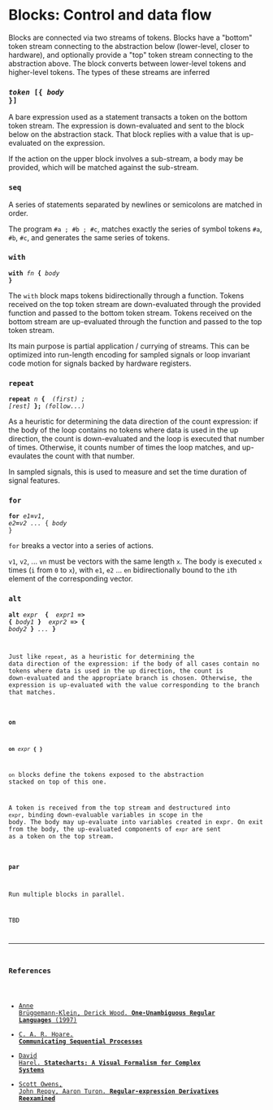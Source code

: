 # Blocks: Control and data flow

Blocks are connected via two streams of tokens.
Blocks have a "bottom" token stream connecting to the abstraction below (lower-level, closer to hardware), and optionally provide a "top" token stream connecting to the abstraction above. The block converts between lower-level tokens and higher-level tokens. The types of these streams are inferred


### <code><var>token</var> [<b>{</b> <var>body</var> <b>}</b>]</code>

A bare expression used as a statement transacts a token on the bottom token stream. The expression is down-evaluated and sent to the block below on the abstraction stack. That block replies with a value that is up-evaluated on the expression.

If the action on the upper block involves a sub-stream, a body may be provided, which will be matched against the sub-stream.

### `seq`

A series of statements separated by newlines or semicolons are matched in order.

The program `#a ; #b ; #c`, matches exactly the series of symbol tokens `#a`, `#b`, `#c`, and generates the same series of tokens.

### `with`

<code><b>with</b> <var>fn</var> <b>{</b> <var>body</var> <b>}</b></code>

The `with` block maps tokens bidirectionally through a function. Tokens received on the top token stream are down-evaluated through the provided function and passed to the bottom token stream. Tokens received on the bottom stream are up-evaluated through the function and passed to the top token stream.

Its main purpose is partial application / currying of streams. This can be optimized into run-length encoding for sampled signals or loop invariant code motion for signals backed by hardware registers.

### `repeat`

<code><b>repeat</b> <var>n</var> <b>{ </b> <var>(first) ; [rest]</var> <b>};</b> <var>(follow...)</var></code>

As a heuristic for determining the data direction of the count expression: if the body of the loop
contains no tokens where data is used in the up direction, the count is down-evaluated and the loop
is executed that number of times. Otherwise, it counts number of times the loop matches, and
up-evaulates the count with that number.

In sampled signals, this is used to measure and set the time duration of signal features.

### `for`

<code><b>for</b> <var>e1</var><b>=</b><var>v1</var>, <var>e2</var><b>=</b><var>v2</var> <var>...</var> { <var>body</var> }</code>

`for` breaks a vector into a series of actions.

`v1`, `v2`, ... `vn` must be vectors with the same length `x`. The body is executed `x` times (`i` from `0` to `x`), with `e1`, `e2` ... `en` bidirectionally bound to the `i`th element of the corresponding vector.


### `alt`

<code><b>alt</b> <var>expr</var> <b> { </b> <var>expr1</var> <b>=> { </b><var>body1</var><b> } </b> <var>expr2</var> <b>=> { </b><var>body2</var><b> }</b> <var>...</var> <b>}</b>

Just like `repeat`, as a heuristic for determining the data direction of the expression: if the body of all cases contain no tokens where data is used in the up direction, the count is down-evaluated and the appropriate branch is chosen. Otherwise, the expression is up-evaluated with the value corresponding to the branch that matches.

### `on`

<code><b>on</b> <var>expr</var> <b>{ }</b></code>

`on` blocks define the tokens exposed to the abstraction stacked on top of this one.

A token is received from the top stream and destructured into `expr`, binding down-evaluable variables in scope in the body. The body may up-evaluate into variables created in expr. On exit from the body, the up-evaluated components of `expr` are sent as a token on the top stream.

### `par`

Run multiple blocks in parallel.

TBD

---

### References

 - [Anne Brüggemann-Klein, Derick Wood. **One-Unambiguous Regular Languages** (1997)](http://citeseerx.ist.psu.edu/viewdoc/summary?doi=10.1.1.37.3277)
 - [C. A. R. Hoare. **Communicating Sequential Processes**](http://www.usingcsp.com/cspbook.pdf)
 - [David Harel. **Statecharts: A Visual Formalism for Complex Systems**](http://www.wisdom.weizmann.ac.il/~harel/SCANNED.PAPERS/Statecharts.pdf)
 - [Scott Owens, John Reppy, Aaron Turon. **Regular-expression Derivatives Reexamined**](http://www.mpi-sws.org/~turon/re-deriv.pdf)
